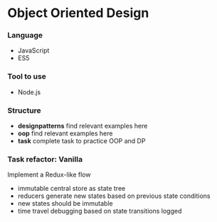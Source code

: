 # Object Oriented Design

### Language

* JavaScript
* ES5

### Tool to use

* Node.js

### Structure

* **designpatterns** find relevant examples here
* **oop** find relevant examples here
* **task** complete task to practice OOP and DP

### Task refactor: Vanilla

Implement a Redux-like flow

* immutable central store as state tree
* reducers generate new states based on previous state conditions
* new states should be immutable
* time travel debugging based on state transitions logged

